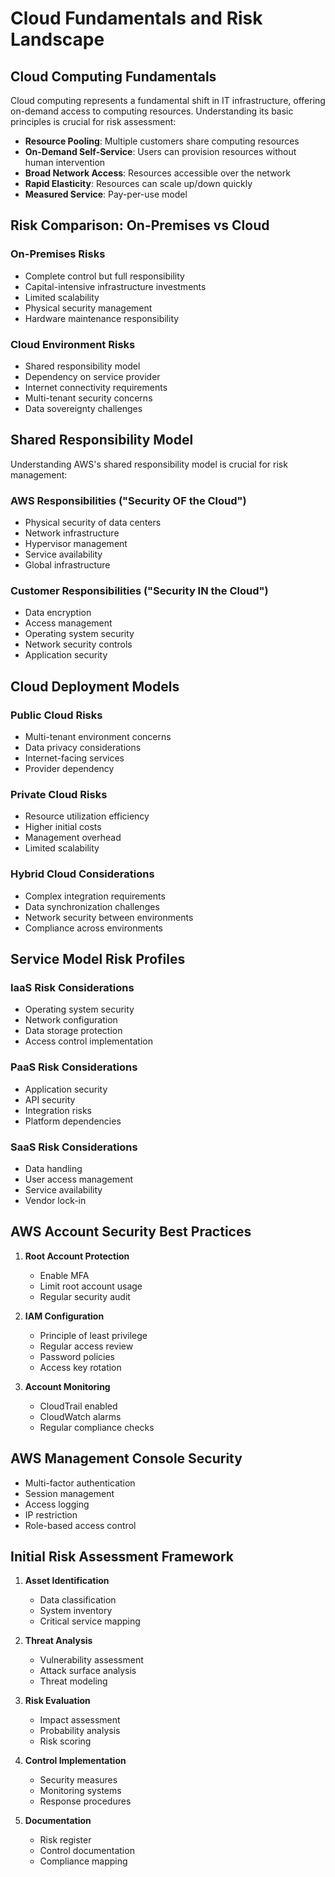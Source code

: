 # Cloud Fundamentals and Risk Landscape

## Cloud Computing Fundamentals
Cloud computing represents a fundamental shift in IT infrastructure, offering on-demand access to computing resources. Understanding its basic principles is crucial for risk assessment:

- **Resource Pooling**: Multiple customers share computing resources
- **On-Demand Self-Service**: Users can provision resources without human intervention
- **Broad Network Access**: Resources accessible over the network
- **Rapid Elasticity**: Resources can scale up/down quickly
- **Measured Service**: Pay-per-use model

## Risk Comparison: On-Premises vs Cloud
### On-Premises Risks
- Complete control but full responsibility
- Capital-intensive infrastructure investments
- Limited scalability
- Physical security management
- Hardware maintenance responsibility

### Cloud Environment Risks
- Shared responsibility model
- Dependency on service provider
- Internet connectivity requirements
- Multi-tenant security concerns
- Data sovereignty challenges

## Shared Responsibility Model
Understanding AWS's shared responsibility model is crucial for risk management:

### AWS Responsibilities ("Security OF the Cloud")
- Physical security of data centers
- Network infrastructure
- Hypervisor management
- Service availability
- Global infrastructure

### Customer Responsibilities ("Security IN the Cloud")
- Data encryption
- Access management
- Operating system security
- Network security controls
- Application security

## Cloud Deployment Models
### Public Cloud Risks
- Multi-tenant environment concerns
- Data privacy considerations
- Internet-facing services
- Provider dependency

### Private Cloud Risks
- Resource utilization efficiency
- Higher initial costs
- Management overhead
- Limited scalability

### Hybrid Cloud Considerations
- Complex integration requirements
- Data synchronization challenges
- Network security between environments
- Compliance across environments

## Service Model Risk Profiles

### IaaS Risk Considerations
- Operating system security
- Network configuration
- Data storage protection
- Access control implementation

### PaaS Risk Considerations
- Application security
- API security
- Integration risks
- Platform dependencies

### SaaS Risk Considerations
- Data handling
- User access management
- Service availability
- Vendor lock-in

## AWS Account Security Best Practices
1. **Root Account Protection**
   - Enable MFA
   - Limit root account usage
   - Regular security audit

2. **IAM Configuration**
   - Principle of least privilege
   - Regular access review
   - Password policies
   - Access key rotation

3. **Account Monitoring**
   - CloudTrail enabled
   - CloudWatch alarms
   - Regular compliance checks

## AWS Management Console Security
- Multi-factor authentication
- Session management
- Access logging
- IP restriction
- Role-based access control

## Initial Risk Assessment Framework
1. **Asset Identification**
   - Data classification
   - System inventory
   - Critical service mapping

2. **Threat Analysis**
   - Vulnerability assessment
   - Attack surface analysis
   - Threat modeling

3. **Risk Evaluation**
   - Impact assessment
   - Probability analysis
   - Risk scoring

4. **Control Implementation**
   - Security measures
   - Monitoring systems
   - Response procedures

5. **Documentation**
   - Risk register
   - Control documentation
   - Compliance mapping
